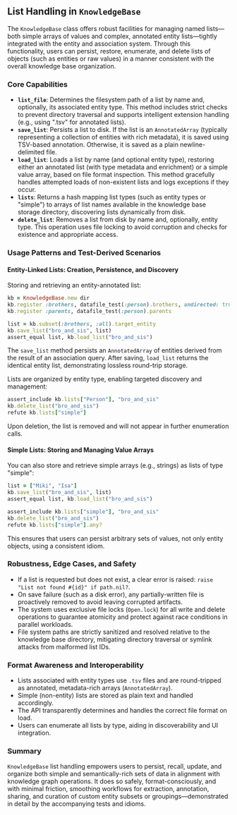 ## List Handling in `KnowledgeBase`

The `KnowledgeBase` class offers robust facilities for managing named lists—both simple arrays of values and complex, annotated entity lists—tightly integrated with the entity and association system. Through this functionality, users can persist, restore, enumerate, and delete lists of objects (such as entities or raw values) in a manner consistent with the overall knowledge base organization.

### Core Capabilities

- **`list_file`**: Determines the filesystem path of a list by name and, optionally, its associated entity type. This method includes strict checks to prevent directory traversal and supports intelligent extension handling (e.g., using ".tsv" for annotated lists).
- **`save_list`**: Persists a list to disk. If the list is an `AnnotatedArray` (typically representing a collection of entities with rich metadata), it is saved using TSV-based annotation. Otherwise, it is saved as a plain newline-delimited file.
- **`load_list`**: Loads a list by name (and optional entity type), restoring either an annotated list (with type metadata and enrichment) or a simple value array, based on file format inspection. This method gracefully handles attempted loads of non-existent lists and logs exceptions if they occur.
- **`lists`**: Returns a hash mapping list types (such as entity types or "simple") to arrays of list names available in the knowledge base storage directory, discovering lists dynamically from disk.
- **`delete_list`**: Removes a list from disk by name and, optionally, entity type. This operation uses file locking to avoid corruption and checks for existence and appropriate access.

### Usage Patterns and Test-Derived Scenarios

#### Entity-Linked Lists: Creation, Persistence, and Discovery

Storing and retrieving an entity-annotated list:

```ruby
kb = KnowledgeBase.new dir
kb.register :brothers, datafile_test(:person).brothers, undirected: true
kb.register :parents, datafile_test(:person).parents

list = kb.subset(:brothers, :all).target_entity
kb.save_list("bro_and_sis", list)
assert_equal list, kb.load_list("bro_and_sis")
```

The `save_list` method persists an `AnnotatedArray` of entities derived from the result of an association query. After saving, `load_list` returns the identical entity list, demonstrating lossless round-trip storage.

Lists are organized by entity type, enabling targeted discovery and management:

```ruby
assert_include kb.lists["Person"], "bro_and_sis"
kb.delete_list("bro_and_sis")
refute kb.lists["simple"]
```

Upon deletion, the list is removed and will not appear in further enumeration calls.

#### Simple Lists: Storing and Managing Value Arrays

You can also store and retrieve simple arrays (e.g., strings) as lists of type "simple":

```ruby
list = ["Miki", "Isa"]
kb.save_list("bro_and_sis", list)
assert_equal list, kb.load_list("bro_and_sis")

assert_include kb.lists["simple"], "bro_and_sis"
kb.delete_list("bro_and_sis")
refute kb.lists["simple"].any?
```

This ensures that users can persist arbitrary sets of values, not only entity objects, using a consistent idiom.

### Robustness, Edge Cases, and Safety

- If a list is requested but does not exist, a clear error is raised: `raise "List not found #{id}" if path.nil?`.
- On save failure (such as a disk error), any partially-written file is proactively removed to avoid leaving corrupted artifacts.
- The system uses exclusive file locks (`Open.lock`) for all write and delete operations to guarantee atomicity and protect against race conditions in parallel workloads.
- File system paths are strictly sanitized and resolved relative to the knowledge base directory, mitigating directory traversal or symlink attacks from malformed list IDs.

### Format Awareness and Interoperability

- Lists associated with entity types use `.tsv` files and are round-tripped as annotated, metadata-rich arrays (`AnnotatedArray`).
- Simple (non-entity) lists are stored as plain text and handled accordingly.
- The API transparently determines and handles the correct file format on load.
- Users can enumerate all lists by type, aiding in discoverability and UI integration.

### Summary

`KnowledgeBase` list handling empowers users to persist, recall, update, and organize both simple and semantically-rich sets of data in alignment with knowledge graph operations. It does so safely, format-consciously, and with minimal friction, smoothing workflows for extraction, annotation, sharing, and curation of custom entity subsets or groupings—demonstrated in detail by the accompanying tests and idioms.